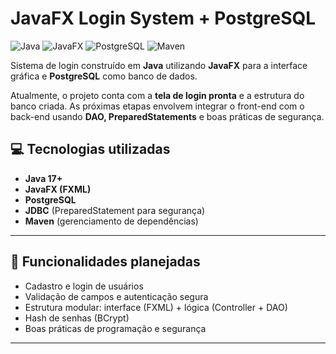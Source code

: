 # JavaFX Login System + PostgreSQL

![Java](https://img.shields.io/badge/Java-17+-blue)
![JavaFX](https://img.shields.io/badge/JavaFX-17-green)
![PostgreSQL](https://img.shields.io/badge/PostgreSQL-14-blueviolet)
![Maven](https://img.shields.io/badge/Maven-Yes-orange)

Sistema de login construído em **Java** utilizando **JavaFX** para a interface gráfica e **PostgreSQL** como banco de dados.

Atualmente, o projeto conta com a **tela de login pronta** e a estrutura do banco criada. As próximas etapas envolvem integrar o front-end com o back-end usando **DAO, PreparedStatements** e boas práticas de segurança.

## 💻 Tecnologias utilizadas

- **Java 17+**
- **JavaFX (FXML)**
- **PostgreSQL**
- **JDBC** (PreparedStatement para segurança)
- **Maven** (gerenciamento de dependências)

---

## 🚀 Funcionalidades planejadas

- Cadastro e login de usuários
- Validação de campos e autenticação segura
- Estrutura modular: interface (FXML) + lógica (Controller + DAO)
- Hash de senhas (BCrypt)
- Boas práticas de programação e segurança

---
